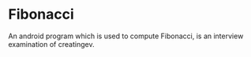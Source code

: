 # Fibonacci
An android program which is used to compute Fibonacci, is an interview examination of creatingev.
